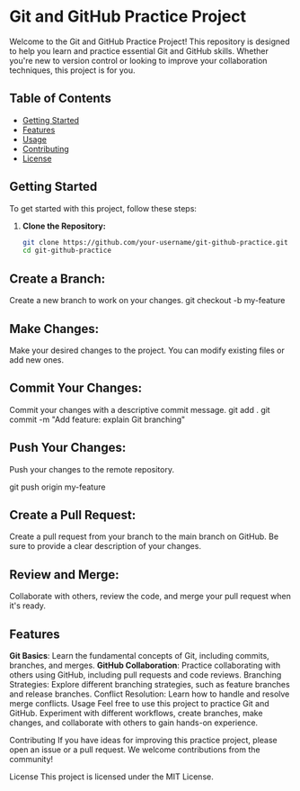 # Git and GitHub Practice Project

Welcome to the Git and GitHub Practice Project! This repository is designed to help you learn and practice essential Git and GitHub skills. Whether you're new to version control or looking to improve your collaboration techniques, this project is for you.

## Table of Contents

- [Getting Started](#getting-started)
- [Features](#features)
- [Usage](#usage)
- [Contributing](#contributing)
- [License](#license)

## Getting Started

To get started with this project, follow these steps:

1. **Clone the Repository:**

   ```bash
   git clone https://github.com/your-username/git-github-practice.git
   cd git-github-practice

## Create a Branch:

Create a new branch to work on your changes.
git checkout -b my-feature

## Make Changes:

Make your desired changes to the project. You can modify existing files or add new ones.

## Commit Your Changes:

Commit your changes with a descriptive commit message.
git add .
git commit -m "Add feature: explain Git branching"

## Push Your Changes:

Push your changes to the remote repository.

git push origin my-feature

## Create a Pull Request:

Create a pull request from your branch to the main branch on GitHub. Be sure to provide a clear description of your changes.

## Review and Merge:

Collaborate with others, review the code, and merge your pull request when it's ready.

## Features
<strong>Git Basics</strong>: Learn the fundamental concepts of Git, including commits, branches, and merges.
<strong>GitHub Collaboration</strong>: Practice collaborating with others using GitHub, including pull requests and code reviews.
Branching Strategies: Explore different branching strategies, such as feature branches and release branches.
Conflict Resolution: Learn how to handle and resolve merge conflicts.
Usage
Feel free to use this project to practice Git and GitHub. Experiment with different workflows, create branches, make changes, and collaborate with others to gain hands-on experience.

Contributing
If you have ideas for improving this practice project, please open an issue or a pull request. We welcome contributions from the community!

License
This project is licensed under the MIT License.
